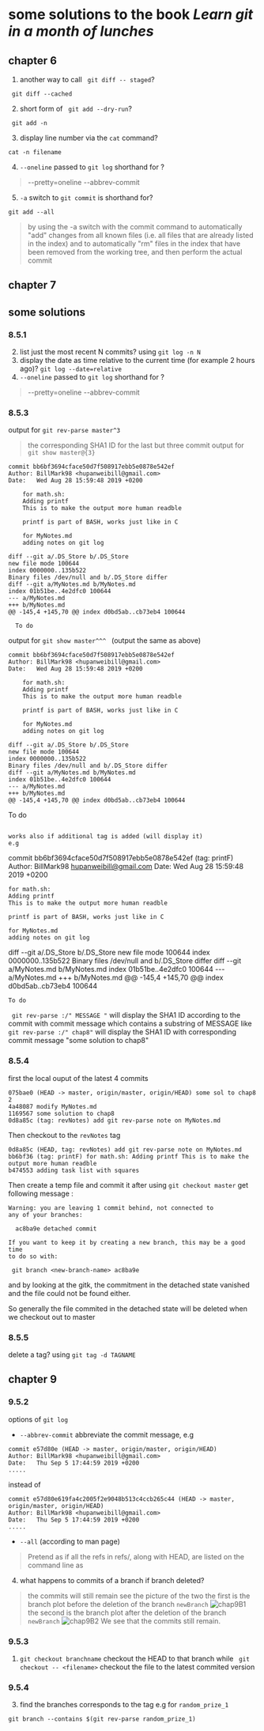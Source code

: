 # some solutions to the book *Learn git in a month of lunches*
## chapter 6
1. another way to call ` git diff -- staged`?
```
 git diff --cached
 ```
2. short form of ` git add --dry-run`?
```
 git add -n
 ```
3. display line number via the `cat` command?
```
cat -n filename
```
4. `--oneline` passed to `git log` shorthand for ?
> --pretty=oneline --abbrev-commit
5. `-a` switch to `git commit` is shorthand for?
```
git add --all
```
> by using the -a switch with the commit command to automatically "add" changes from all known files (i.e. all files that are already
           listed in the index) and to automatically "rm" files in the index that have been removed from the working tree, and then perform the
           actual commit

## chapter 7
## some solutions
### 8.5.1
2.  list just the most recent N commits? using `git log -n N`
3.  display the date as time relative to the current time (for example 2 hours ago)?  `git log --date=relative`
4.  `--oneline` passed to `git log` shorthand for ?
> --pretty=oneline --abbrev-commit

### 8.5.3

output for `git rev-parse master^3`
> the corresponding SHA1 ID for the last but three commit
output for ` git show master@{3}`
```
commit bb6bf3694cface50d7f508917ebb5e0878e542ef
Author: BillMark98 <hupanweibill@gmail.com>
Date:   Wed Aug 28 15:59:48 2019 +0200

    for math.sh:
    Adding printf
    This is to make the output more human readble

    printf is part of BASH, works just like in C

    for MyNotes.md
    adding notes on git log

diff --git a/.DS_Store b/.DS_Store
new file mode 100644
index 0000000..135b522
Binary files /dev/null and b/.DS_Store differ
diff --git a/MyNotes.md b/MyNotes.md
index 01b51be..4e2dfc0 100644
--- a/MyNotes.md
+++ b/MyNotes.md
@@ -145,4 +145,70 @@ index d0bd5ab..cb73eb4 100644
  
  To do
  ```
output for `git show master^^^ `  (output the same as above)
```
commit bb6bf3694cface50d7f508917ebb5e0878e542ef
Author: BillMark98 <hupanweibill@gmail.com>
Date:   Wed Aug 28 15:59:48 2019 +0200

    for math.sh:
    Adding printf
    This is to make the output more human readble

    printf is part of BASH, works just like in C

    for MyNotes.md
    adding notes on git log

diff --git a/.DS_Store b/.DS_Store
new file mode 100644
index 0000000..135b522
Binary files /dev/null and b/.DS_Store differ
diff --git a/MyNotes.md b/MyNotes.md
index 01b51be..4e2dfc0 100644
--- a/MyNotes.md
+++ b/MyNotes.md
@@ -145,4 +145,70 @@ index d0bd5ab..cb73eb4 100644
  ```
  To do
  ```

works also if additional tag is added (will display it)
e.g
```
commit bb6bf3694cface50d7f508917ebb5e0878e542ef (tag: printF)
Author: BillMark98 <hupanweibill@gmail.com>
Date:   Wed Aug 28 15:59:48 2019 +0200

    for math.sh:
    Adding printf
    This is to make the output more human readble

    printf is part of BASH, works just like in C

    for MyNotes.md
    adding notes on git log

diff --git a/.DS_Store b/.DS_Store
new file mode 100644
index 0000000..135b522
Binary files /dev/null and b/.DS_Store differ
diff --git a/MyNotes.md b/MyNotes.md
index 01b51be..4e2dfc0 100644
--- a/MyNotes.md
+++ b/MyNotes.md
@@ -145,4 +145,70 @@ index d0bd5ab..cb73eb4 100644
  ```
  To do
  ```

 ` git rev-parse :/" MESSAGE "` will display the SHA1 ID according to the commit with commit message which contains a substring of MESSAGE
 like `git rev-parse :/" chap8"`
 will display the SHA1 ID with corresponding commit message "some solution to chap8"

 ### 8.5.4
 first the local ouput of the latest 4 commits
 ```
 075bae0 (HEAD -> master, origin/master, origin/HEAD) some sol to chap8 2
4a48087 modify MyNotes.md
1169567 some solution to chap8
0d8a85c (tag: revNotes) add git rev-parse note on MyNotes.md
```
Then checkout to the `revNotes` tag
```
0d8a85c (HEAD, tag: revNotes) add git rev-parse note on MyNotes.md
bb6bf36 (tag: printF) for math.sh: Adding printf This is to make the output more human readble
b474553 adding task list with squares
```
Then create a temp file and commit it
after using `git checkout master`
get following message :
```
Warning: you are leaving 1 commit behind, not connected to
any of your branches:

  ac8ba9e detached commit

If you want to keep it by creating a new branch, this may be a good time
to do so with:

 git branch <new-branch-name> ac8ba9e
 ```
 and by looking at the gitk, the commitment in the detached state vanished and the file could not be found either.
 
 So generally the file commited in the detached state will be deleted when we checkout out to master

 ### 8.5.5
 delete a tag? using `git tag -d TAGNAME`

 ## chapter 9
 ### 9.5.2
 options of `git log`
 * `--abbrev-commit` abbreviate the commit message, e.g 
 ```
 commit e57d80e (HEAD -> master, origin/master, origin/HEAD)
Author: BillMark98 <hupanweibill@gmail.com>
Date:   Thu Sep 5 17:44:59 2019 +0200
.....

```
instead of 
```
commit e57d80e619fa4c2005f2e9048b513c4ccb265c44 (HEAD -> master, origin/master, origin/HEAD)
Author: BillMark98 <hupanweibill@gmail.com>
Date:   Thu Sep 5 17:44:59 2019 +0200
.....
```

* `--all` (according to man page)
>   Pretend as if all the refs in refs/, along with HEAD, are listed on the command line as         <commit>   
4. what happens to commits of a branch if branch deleted?
> the commits will still remain 
see the picture of the two
the first is the branch plot before the deletion of the branch `newBranch`
![chap9B1](chap9_branch1.png) 
the second is the branch plot after the deletion of the branch `newBranch`
![chap9B2](chap9_branch2.png)
We see that the commits still remain.

### 9.5.3
1. `git checkout branchname` checkout the HEAD to that branch while
    ` git checkout -- <filename>` checkout the file to the latest commited version

### 9.5.4
3. find the branches corresponds to the tag
e.g for `random_prize_1`
```
git branch --contains $(git rev-parse random_prize_1)
```